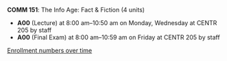 **COMM 151**: The Info Age: Fact & Fiction (4 units)

- **A00** (Lecture) at 8:00 am–10:50 am on Monday, Wednesday at CENTR 205 by staff
- **A00** (Final Exam) at 8:00 am–10:59 am on Friday at CENTR 205 by staff

[Enrollment numbers over time](./COMM151.tsv)
